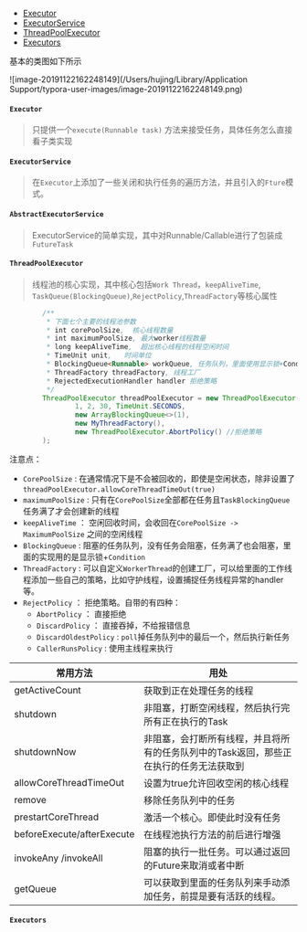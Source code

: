 

- [Executor](#Executor)
- [ExecutorService](#ExecutorService)
- [ThreadPoolExecutor](#ThreadPoolExecutor)
- [Executors](#Executors)



基本的类图如下所示

![image-20191122162248149](/Users/hujing/Library/Application Support/typora-user-images/image-20191122162248149.png)

#### `Executor`

> 只提供一个`execute(Runnable task)` 方法来接受任务，具体任务怎么直接看子类实现

#### `ExecutorService`

> 在`Executor`上添加了一些关闭和执行任务的遍历方法，并且引入的`Fture`模式。

#### `AbstractExecutorService`

> ExecutorService的简单实现，其中对Runnable/Callable进行了包装成`FutureTask`

#### `ThreadPoolExecutor`

> 线程池的核心实现，其中核心包括`Work Thread`，`keepAliveTime`, `TaskQueue(BlockingQueue)`,`RejectPolicy`,`ThreadFactory`等核心属性

```java
        /**
         * 下面七个主要的线程池参数
         * int corePoolSize,  核心线程数量
         * int maximumPoolSize, 最大worker线程数量
         * long keepAliveTime,  超出核心线程的线程空闲时间
         * TimeUnit unit,   时间单位
         * BlockingQueue<Runnable> workQueue, 任务队列，里面使用显示锁+Condition实现了阻塞队列
         * ThreadFactory threadFactory, 线程工厂
         * RejectedExecutionHandler handler 拒绝策略
         */
        ThreadPoolExecutor threadPoolExecutor = new ThreadPoolExecutor(
                1, 2, 30, TimeUnit.SECONDS,
                new ArrayBlockingQueue<>(1),
                new MyThreadFactory(),
                new ThreadPoolExecutor.AbortPolicy() //拒绝策略
        );
```

注意点：

- `CorePoolSize` : 在通常情况下是不会被回收的，即使是空闲状态，除非设置了`threadPoolExecutor.allowCoreThreadTimeOut(true)`
- `maximumPoolSize` : 只有在`CorePoolSize`全部都在任务且`TaskBlockingQueue`任务满了才会创建新的线程
- `keepAliveTime` ： 空闲回收时间，会收回在`CorePoolSize -> MaximumPoolSize` 之间的空闲线程
- `BlockingQueue` : 阻塞的任务队列，没有任务会阻塞，任务满了也会阻塞，里面的实现用的是显示锁+`Condition`
- `ThreadFactory` : 可以自定义`WorkerThread`的创建工厂，可以给里面的工作线程添加一些自己的策略，比如守护线程，设置捕捉任务线程异常的handler等。
- `RejectPolicy` ： 拒绝策略。自带的有四种：
  - `AbortPolicy` ： 直接拒绝
  - `DiscardPolicy` ： 直接吞掉，不给报错信息
  - `DiscardOldestPolicy` : `poll`掉任务队列中的最后一个，然后执行新任务
  - `CallerRunsPolicy` : 使用主线程来执行

| 常用方法                   | 用处                                                         |
| -------------------------- | ------------------------------------------------------------ |
| getActiveCount             | 获取到正在处理任务的线程                                     |
| shutdown                   | 非阻塞，打断空闲线程，然后执行完所有正在执行的Task           |
| shutdownNow                | 非阻塞，会打断所有线程，并且将所有的任务队列中的Task返回，那些正在执行的任务无法获取到 |
| allowCoreThreadTimeOut     | 设置为true允许回收空闲的核心线程                             |
| remove                     | 移除任务队列中的任务                                         |
| prestartCoreThread         | 激活一个核心。即使此时没有任务                               |
| beforeExecute/afterExecute | 在线程池执行方法的前后进行增强                               |
| invokeAny /invokeAll       | 阻塞的执行一批任务。可以通过返回的Future来取消或者中断       |
| getQueue                   | 可以获取到里面的任务队列来手动添加任务，前提是要有活跃的线程。 |

####  `Executors`




